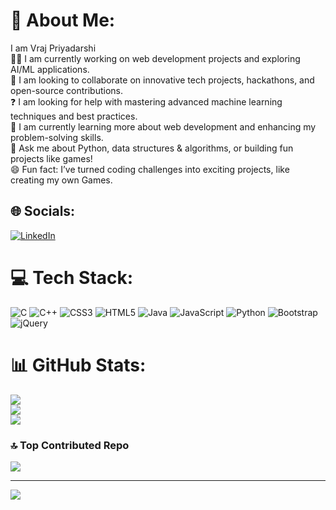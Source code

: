 # 💫 About Me:
   I am Vraj Priyadarshi </br>
👨‍💻 I am currently working on web development projects and exploring AI/ML applications.<br>🤝 I am looking to collaborate on innovative tech projects, hackathons, and open-source contributions.<br>❓ I am looking for help with mastering advanced machine learning techniques and best practices.<br>📖 I am currently learning more about web development and enhancing my problem-solving skills.<br>💬 Ask me about Python, data structures & algorithms, or building fun projects like games!<br>😄 Fun fact: I’ve turned coding challenges into exciting projects, like creating my own Games.


## 🌐 Socials:
[![LinkedIn](https://img.shields.io/badge/LinkedIn-%230077B5.svg?logo=linkedin&logoColor=white)](https://www.linkedin.com/in/vraj-priyadarshi-4a428b284/?originalSubdomain=in) 

# 💻 Tech Stack:
![C](https://img.shields.io/badge/c-%2300599C.svg?style=for-the-badge&logo=c&logoColor=white) ![C++](https://img.shields.io/badge/c++-%2300599C.svg?style=for-the-badge&logo=c%2B%2B&logoColor=white) ![CSS3](https://img.shields.io/badge/css3-%231572B6.svg?style=for-the-badge&logo=css3&logoColor=white) ![HTML5](https://img.shields.io/badge/html5-%23E34F26.svg?style=for-the-badge&logo=html5&logoColor=white) ![Java](https://img.shields.io/badge/java-%23ED8B00.svg?style=for-the-badge&logo=openjdk&logoColor=white) ![JavaScript](https://img.shields.io/badge/javascript-%23323330.svg?style=for-the-badge&logo=javascript&logoColor=%23F7DF1E) ![Python](https://img.shields.io/badge/python-3670A0?style=for-the-badge&logo=python&logoColor=ffdd54) ![Bootstrap](https://img.shields.io/badge/bootstrap-%238511FA.svg?style=for-the-badge&logo=bootstrap&logoColor=white) ![jQuery](https://img.shields.io/badge/jquery-%230769AD.svg?style=for-the-badge&logo=jquery&logoColor=white)


# 📊 GitHub Stats:
![](https://github-readme-stats.vercel.app/api?username=Vraj-Priyadarshi&theme=dark&hide_border=false&include_all_commits=false&count_private=false)<br/>
![](https://github-readme-streak-stats.herokuapp.com/?user=Vraj-Priyadarshi&theme=dark&hide_border=false)<br/>
![](https://github-readme-stats.vercel.app/api/top-langs/?username=Vraj-Priyadarshi&theme=dark&hide_border=false&include_all_commits=false&count_private=false&layout=compact)

### 🔝 Top Contributed Repo
![](https://github-contributor-stats.vercel.app/api?username=Vraj-Priyadarshi&limit=5&theme=dark&combine_all_yearly_contributions=true)

---
[![](https://visitcount.itsvg.in/api?id=Vraj-Priyadarshi&icon=0&color=0)](https://visitcount.itsvg.in)

